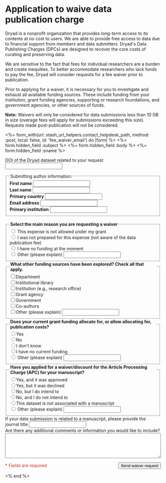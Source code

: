 # Application to waive data publication charge

<div id="contact_form">

<p>Dryad is a nonprofit organization that provides long-term access to its contents at no cost to users. We are able to provide free access to data due to financial support from members and data submitters. Dryad's Data Publishing Charges (DPCs) are designed to recover the core costs of curating and preserving data.</p>

<p>We are sensitive to the fact that fees for individual researchers are a burden and create inequities. To better accommodate researchers who lack funds to pay the fee, Dryad will consider requests for a fee waiver prior to publication.</p>

<p>Prior to applying for a waiver, it is necessary for you to investigate and exhaust all available funding sources. These include funding from your institution, grant funding agencies, supporting or research foundations, and government agencies, or other sources of funds.</p>

<p><b>Note:</b> Waivers will only be considered for data submissions less than 10 GB in size (overage fees will apply for submissions exceeding this size). Requests made post-publication will not be considered.</p>

<%= form_with(url: stash_url_helpers.contact_helpdesk_path, method: :post, local: false, id: 'fee_waiver_email') do |form| %>
  <%= form.hidden_field :subject %>
  <%= form.hidden_field :body %>
  <%= form.hidden_field :sname %>
  <div class="input-stack" style="gap: 3ch">
    <p class="input-stack">
      <label for="doi">DOI of the Dryad dataset related to your request</label>
      <input class="c-input__text" required="required" type="text" name="doi" id="doi"/>
    </p>
    <fieldset class="c-fieldset input-stack" name="author-set" style="gap: 1ch; margin-bottom: 2ch;">
      <legend class="c-fieldset__legend">Submitting author information:</legend>
      <div class="input-line">
        <div class="input-stack">
          <label for="name" class="required" style="font-weight: bold;">First name</label>
          <input class="c-input__text" required="required" type="text" name="name" id="name" autocomplete="given-name"/>
        </div>
        <div class="input-stack">
          <label for="surname" class="required" style="font-weight: bold;">Last name</label>
          <input class="c-input__text" required="required" type="text" name="surname" id="surname" autocomplete="family-name"/>
        </div>
        <div class="input-stack" style="flex: 1">
          <label for="country" class="required" style="font-weight: bold;">Primary country</label>
          <input class="c-input__text" required="required" type="text" name="country" id="country" autocomplete="country"/>
        </div>        
      </div>
      <div class="input-line">
        <div class="input-stack" style="flex: 1">
          <label for="email" class="required" style="font-weight: bold;">Email address</label>
          <input class="c-input__text" required="required" type="email" name="email" id="email" autocomplete="email"/>
        </div>
        <div class="input-stack" style="flex: 1">
          <label for="organization" class="required" style="font-weight: bold;">Primary institution</label>
          <input class="c-input__text" required="required" type="text" name="organization" id="organization" autocomplete="organization"/>
        </div>
      </div>
    </fieldset>
    <fieldset class="input-stack c-fieldset" style="flex: 1; gap: .5ch">
      <legend class="c-fieldset__legend c-input__label--required" required="required" style="font-weight: bold;">Select the main reason you are requesting a waiver</legend>
      <div class="radio_choice">
        <label><input required type="radio" name="reason" value="This expense is not allowed under my grant"/>
        This expense is not allowed under my grant</label>
      </div>
      <div class="radio_choice">
        <label><input required type="radio" name="reason" value="I was not prepared for this expense"/>
        I was not prepared for this expense (not aware of the data publication fee)</label>
      </div>
      <div class="radio_choice">
        <label><input required type="radio" name="reason" value="I have no funding at the moment"/>
        I have no funding at the moment</label>
      </div>
      <div class="radio_choice">
        <label><input required type="radio" name="reason" value="Other"/>
        Other (please explain)</label>
        <input class="c-input__text" type="text" name="other-reason" aria-label="Other reason" style="flex: 1"/>
      </div>
    </fieldset>
    <fieldset class="input-stack c-fieldset" style="flex: 1; gap: .5ch">
      <legend class="c-fieldset__legend c-input__label--required" required="required" style="font-weight: bold;">What other funding sources have been explored? Check all that apply.</legend>
      <div class="radio_choice">
        <label><input type="checkbox" name="funding" value="Department"/>Department</label>
      </div>
      <div class="radio_choice">
        <label><input type="checkbox" name="funding" value="Institutional library"/>Institutional library</label>
      </div>
      <div class="radio_choice">
        <label><input type="checkbox" name="funding" value="Institution"/>Institution (e.g., research office)</label>
      </div>
      <div class="radio_choice">
        <label><input type="checkbox" name="funding" value="Grant agency"/>Grant agency</label>
      </div>
      <div class="radio_choice">
        <label><input type="checkbox" name="funding" value="Government"/>Government</label>
      </div>
      <div class="radio_choice">
        <label><input type="checkbox" name="funding" value="Co-authors"/>Co-authors</label>
      </div>
      <div class="radio_choice">
        <label><input type="checkbox" name="funding" value="Other"/>Other (please explain)</label>
        <input class="c-input__text" type="text" name="other-funding" aria-label="Other funding" style="flex: 1"/>
      </div>
    </fieldset>
    <fieldset class="input-stack c-fieldset" style="flex: 1; gap: .5ch">
      <legend class="c-fieldset__legend c-input__label--required" required="required" style="font-weight: bold;">Does your current grant funding allocate for, or allow allocating for, publication costs?</legend>
      <div class="radio_choice">
        <label><input required type="radio" name="grant-funding" value="Yes"/>Yes</label>
      </div>
      <div class="radio_choice">
        <label><input required type="radio" name="grant-funding" value="No"/>No</label>
      </div>
      <div class="radio_choice">
        <label><input required type="radio" name="grant-funding" value="I don&apos;t know"/>I don&apos;t know</label>
      </div>
      <div class="radio_choice">
        <label><input required type="radio" name="grant-funding" value="I have no current funding"/>I have no current funding</label>
      </div>
      <div class="radio_choice">
        <label><input required type="radio" name="grant-funding" value="Other"/>
        Other (please explain)</label>
        <input class="c-input__text" type="text" name="other-grant-funding" aria-label="Other grant funding response" style="flex: 1"/>
      </div>
    </fieldset>
    <fieldset class="input-stack c-fieldset" style="flex: 1; gap: .5ch">
      <legend class="c-fieldset__legend c-input__label--required" required="required" style="font-weight: bold;">Have you applied for a waiver/discount for the Article Processing Charge (APC) for your manuscript?</legend>
      <div class="radio_choice">
        <label><input required type="radio" name="apc-discount" value="Yes, and it was approved"/>Yes, and it was approved</label>
      </div>
      <div class="radio_choice">
        <label><input required type="radio" name="apc-discount" value="Yes, but it was declined"/>Yes, but it was declined</label>
      </div>
      <div class="radio_choice">
        <label><input required type="radio" name="apc-discount" value="No, but I do intend to"/>No, but I do intend to</label>
      </div>
      <div class="radio_choice">
        <label><input required type="radio" name="apc-discount" value="No, and I do not intend to"/>No, and I do not intend to</label>
      </div>
      <div class="radio_choice">
        <label><input required type="radio" name="apc-discount" value="This dataset is not associated with a manuscript"/>This dataset is not associated with a manuscript</label>
      </div>
      <div class="radio_choice">
        <label><input required type="radio" name="apc-discount" value="Other"/>
        Other (please explain)</label>
        <input class="c-input__text" type="text" name="other-apc-discount" aria-label="Other APC discount response" style="flex: 1"/>
      </div>
    </fieldset>
    <div class="input-stack" style="flex: 1">
      <label for="journal" class="c-input__label">If your data submission is related to a manuscript, please provide the journal title</label>
      <input class="c-input__text" type="text" name="journal" id="journal"/>
    </div>
    <div class="input-stack">
      <label for="comments" class="c-input__label">Are there any additional comments or information you would like to include?</label>
      <textarea class="c-input__textarea" style="width:100%" rows="5" name="comments" id="comments"></textarea>
    </div>
    <p style="display: flex; align-items: baseline; justify-content: space-between; flex-wrap: wrap; gap: 2ch">
      <span style="color: rgb(209, 44, 29);">* Fields are required</span>
      <button type="button" class="o-button__submit" id="waiver_submit">Send waiver request</button>
    </p>
  </div>
<% end %>
</div>
